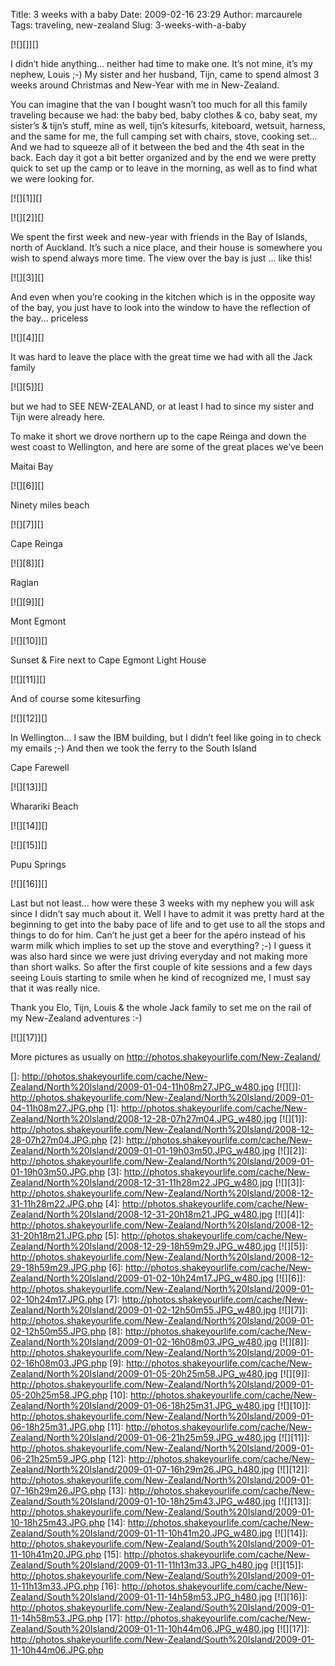 Title: 3 weeks with a baby
Date: 2009-02-16 23:29
Author: marcaurele
Tags: traveling, new-zealand
Slug: 3-weeks-with-a-baby

[![][]][]  

I didn’t hide anything... neither had time to make one. It’s not mine,
it’s my nephew, Louis ;-) My sister and her husband, Tijn, came to spend
almost 3 weeks around Christmas and New-Year with me in New-Zealand.

</p>

You can imagine that the van I bought wasn’t too much for all this
family traveling because we had: the baby bed, baby clothes & co, baby
seat, my sister’s & tijn’s stuff, mine as well, tijn’s kitesurfs,
kiteboard, wetsuit, harness, and the same for me, the full camping set
with chairs, stove, cooking set... And we had to squeeze all of it
between the bed and the 4th seat in the back. Each day it got a bit
better organized and by the end we were pretty quick to set up the camp
or to leave in the morning, as well as to find what we were looking
for.  

[![][1]][]  

[![][2]][]

</p>

We spent the first week and new-year with friends in the Bay of Islands,
north of Auckland. It’s such a nice place, and their house is somewhere
you wish to spend always more time. The view over the bay is just ...
like this!  

[![][3]][]

</p>

And even when you’re cooking in the kitchen which is in the opposite way
of the bay, you just have to look into the window to have the reflection
of the bay... priceless  

[![][4]][]

</p>

It was hard to leave the place with the great time we had with all the
Jack family  

[![][5]][]  

but we had to SEE NEW-ZEALAND, or at least I had to since my sister and
Tijn were already here.

</p>

To make it short we drove northern up to the cape Reinga and down the
west coast to Wellington, and here are some of the great places we’ve
been

</p>

Maitai Bay  

[![][6]][]

</p>

Ninety miles beach  

[![][7]][]

</p>

Cape Reinga  

[![][8]][]

</p>

Raglan  

[![][9]][]

</p>

Mont Egmont  

[![][10]][]

</p>

Sunset & Fire next to Cape Egmont Light House  

[![][11]][]

</p>

And of course some kitesurfing  

[![][12]][]

</p>

In Wellington... I saw the IBM building, but I didn’t feel like going in
to check my emails ;-) And then we took the ferry to the South Island

</p>

Cape Farewell  

[![][13]][]

</p>

Wharariki Beach  

[![][14]][]  

[![][15]][]

</p>

Pupu Springs  

[![][16]][]

</p>

Last but not least... how were these 3 weeks with my nephew you will ask
since I didn’t say much about it. Well I have to admit it was pretty
hard at the beginning to get into the baby pace of life and to get use
to all the stops and things to do for him. Can’t he just get a beer for
the apéro instead of his warm milk which implies to set up the stove and
everything? ;-) I guess it was also hard since we were just driving
everyday and not making more than short walks. So after the first couple
of kite sessions and a few days seeing Louis starting to smile when he
kind of recognized me, I must say that it was really nice.  

Thank you Elo, Tijn, Louis & the whole Jack family to set me on the rail
of my New-Zealand adventures :-)  

[![][17]][]

</p>

More pictures as usually on
<http://photos.shakeyourlife.com/New-Zealand/>

</p>

  []: http://photos.shakeyourlife.com/cache/New-Zealand/North%20Island/2009-01-04-11h08m27.JPG_w480.jpg
  [![][]]: http://photos.shakeyourlife.com/New-Zealand/North%20Island/2009-01-04-11h08m27.JPG.php
  [1]: http://photos.shakeyourlife.com/cache/New-Zealand/North%20Island/2008-12-28-07h27m04.JPG_w480.jpg
  [![][1]]: http://photos.shakeyourlife.com/New-Zealand/North%20Island/2008-12-28-07h27m04.JPG.php
  [2]: http://photos.shakeyourlife.com/cache/New-Zealand/North%20Island/2009-01-01-19h03m50.JPG_w480.jpg
  [![][2]]: http://photos.shakeyourlife.com/New-Zealand/North%20Island/2009-01-01-19h03m50.JPG.php
  [3]: http://photos.shakeyourlife.com/cache/New-Zealand/North%20Island/2008-12-31-11h28m22.JPG_w480.jpg
  [![][3]]: http://photos.shakeyourlife.com/New-Zealand/North%20Island/2008-12-31-11h28m22.JPG.php
  [4]: http://photos.shakeyourlife.com/cache/New-Zealand/North%20Island/2008-12-31-20h18m21.JPG_w480.jpg
  [![][4]]: http://photos.shakeyourlife.com/New-Zealand/North%20Island/2008-12-31-20h18m21.JPG.php
  [5]: http://photos.shakeyourlife.com/cache/New-Zealand/North%20Island/2008-12-29-18h59m29.JPG_w480.jpg
  [![][5]]: http://photos.shakeyourlife.com/New-Zealand/North%20Island/2008-12-29-18h59m29.JPG.php
  [6]: http://photos.shakeyourlife.com/cache/New-Zealand/North%20Island/2009-01-02-10h24m17.JPG_w480.jpg
  [![][6]]: http://photos.shakeyourlife.com/New-Zealand/North%20Island/2009-01-02-10h24m17.JPG.php
  [7]: http://photos.shakeyourlife.com/cache/New-Zealand/North%20Island/2009-01-02-12h50m55.JPG_w480.jpg
  [![][7]]: http://photos.shakeyourlife.com/New-Zealand/North%20Island/2009-01-02-12h50m55.JPG.php
  [8]: http://photos.shakeyourlife.com/cache/New-Zealand/North%20Island/2009-01-02-16h08m03.JPG_w480.jpg
  [![][8]]: http://photos.shakeyourlife.com/New-Zealand/North%20Island/2009-01-02-16h08m03.JPG.php
  [9]: http://photos.shakeyourlife.com/cache/New-Zealand/North%20Island/2009-01-05-20h25m58.JPG_w480.jpg
  [![][9]]: http://photos.shakeyourlife.com/New-Zealand/North%20Island/2009-01-05-20h25m58.JPG.php
  [10]: http://photos.shakeyourlife.com/cache/New-Zealand/North%20Island/2009-01-06-18h25m31.JPG_w480.jpg
  [![][10]]: http://photos.shakeyourlife.com/New-Zealand/North%20Island/2009-01-06-18h25m31.JPG.php
  [11]: http://photos.shakeyourlife.com/cache/New-Zealand/North%20Island/2009-01-06-21h25m59.JPG_w480.jpg
  [![][11]]: http://photos.shakeyourlife.com/New-Zealand/North%20Island/2009-01-06-21h25m59.JPG.php
  [12]: http://photos.shakeyourlife.com/cache/New-Zealand/North%20Island/2009-01-07-16h29m26.JPG_h480.jpg
  [![][12]]: http://photos.shakeyourlife.com/New-Zealand/North%20Island/2009-01-07-16h29m26.JPG.php
  [13]: http://photos.shakeyourlife.com/cache/New-Zealand/South%20Island/2009-01-10-18h25m43.JPG_w480.jpg
  [![][13]]: http://photos.shakeyourlife.com/New-Zealand/South%20Island/2009-01-10-18h25m43.JPG.php
  [14]: http://photos.shakeyourlife.com/cache/New-Zealand/South%20Island/2009-01-11-10h41m20.JPG_w480.jpg
  [![][14]]: http://photos.shakeyourlife.com/New-Zealand/South%20Island/2009-01-11-10h41m20.JPG.php
  [15]: http://photos.shakeyourlife.com/cache/New-Zealand/South%20Island/2009-01-11-11h13m33.JPG_h480.jpg
  [![][15]]: http://photos.shakeyourlife.com/New-Zealand/South%20Island/2009-01-11-11h13m33.JPG.php
  [16]: http://photos.shakeyourlife.com/cache/New-Zealand/South%20Island/2009-01-11-14h58m53.JPG_h480.jpg
  [![][16]]: http://photos.shakeyourlife.com/New-Zealand/South%20Island/2009-01-11-14h58m53.JPG.php
  [17]: http://photos.shakeyourlife.com/cache/New-Zealand/South%20Island/2009-01-11-10h44m06.JPG_w480.jpg
  [![][17]]: http://photos.shakeyourlife.com/New-Zealand/South%20Island/2009-01-11-10h44m06.JPG.php

